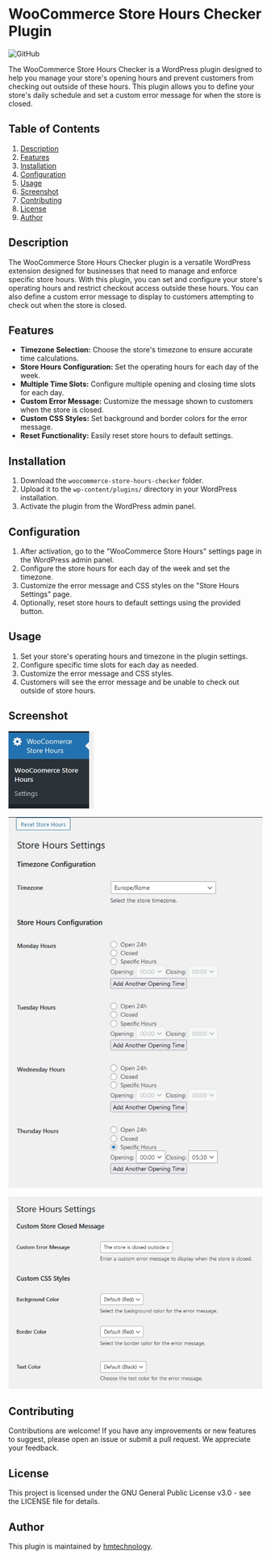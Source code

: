 # WooCommerce Store Hours Checker Plugin
![GitHub](https://img.shields.io/github/license/hmtechnology/woocommerce-store-hours-checker-plugin)

The WooCommerce Store Hours Checker is a WordPress plugin designed to help you manage your store's opening hours and prevent customers from checking out outside of these hours. This plugin allows you to define your store's daily schedule and set a custom error message for when the store is closed.

## Table of Contents
1. [Description](#description)
2. [Features](#features)
3. [Installation](#installation)
4. [Configuration](#configuration)
5. [Usage](#usage)
6. [Screenshot](#screenshot)
7. [Contributing](#contributing)
8. [License](#license)
9. [Author](#author)

## Description
The WooCommerce Store Hours Checker plugin is a versatile WordPress extension designed for businesses that need to manage and enforce specific store hours. With this plugin, you can set and configure your store's operating hours and restrict checkout access outside these hours. You can also define a custom error message to display to customers attempting to check out when the store is closed.

## Features
- **Timezone Selection:** Choose the store's timezone to ensure accurate time calculations.
- **Store Hours Configuration:** Set the operating hours for each day of the week.
- **Multiple Time Slots:** Configure multiple opening and closing time slots for each day.
- **Custom Error Message:** Customize the message shown to customers when the store is closed.
- **Custom CSS Styles:** Set background and border colors for the error message.
- **Reset Functionality:** Easily reset store hours to default settings.

## Installation
1. Download the `woocommerce-store-hours-checker` folder.
2. Upload it to the `wp-content/plugins/` directory in your WordPress installation.
3. Activate the plugin from the WordPress admin panel.

## Configuration
1. After activation, go to the "WooCommerce Store Hours" settings page in the WordPress admin panel.
2. Configure the store hours for each day of the week and set the timezone.
3. Customize the error message and CSS styles on the "Store Hours Settings" page.
4. Optionally, reset store hours to default settings using the provided button.

## Usage
1. Set your store's operating hours and timezone in the plugin settings.
2. Configure specific time slots for each day as needed.
3. Customize the error message and CSS styles.
4. Customers will see the error message and be unable to check out outside of store hours.

## Screenshot
![Screen](https://github.com/hmtechnology/woocommerce-store-hours-checker-plugin/blob/main/screenshot/screenshot-0.jpg)

![Screen](https://github.com/hmtechnology/woocommerce-store-hours-checker-plugin/blob/main/screenshot/screenshot-1.jpg)

![Screen](https://github.com/hmtechnology/woocommerce-store-hours-checker-plugin/blob/main/screenshot/screenshot-2.jpg)

## Contributing
Contributions are welcome! If you have any improvements or new features to suggest, please open an issue or submit a pull request. We appreciate your feedback.

## License
This project is licensed under the GNU General Public License v3.0 - see the LICENSE file for details.

## Author
This plugin is maintained by [hmtechnology](https://github.com/hmtechnology).
